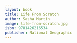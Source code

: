 ```yaml
---
layout: book
title: Life From Scratch
author: Sasha Martin
image: life-from-scratch.jpg
isbn: 9781426216534
publisher: National Geographic
---
```

